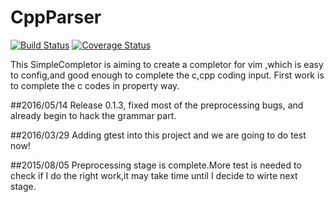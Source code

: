 # CppParser
[![Build Status](https://travis-ci.org/johnzeng/CppParser.svg?branch=master)](https://travis-ci.org/johnzeng/CppParser) [![Coverage Status](https://coveralls.io/repos/johnzeng/CppParser/badge.png?branch=master)](https://coveralls.io/r/johnzeng/CppParser?branch=master)

This SimpleCompletor is aiming to create a completor for vim ,which is easy to config,and good enough to complete the c,cpp coding input.
First work is to complete the c codes in property way.

##2016/05/14
Release 0.1.3, fixed most of the preprocessing bugs, and already begin to hack the grammar part.

##2016/03/29
Adding gtest into this project and we are going to do test now!

##2015/08/05
Preprocessing stage is complete.More test is needed to check if I do the right work,it may take time until I decide to wirte next stage.

